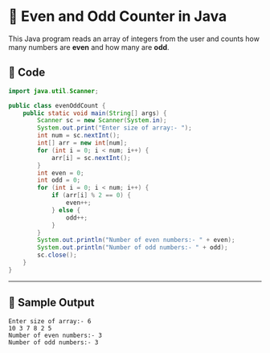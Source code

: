 # 🔢 Even and Odd Counter in Java

This Java program reads an array of integers from the user and counts how many numbers are **even** and how many are **odd**.

## 📄 Code

```java
import java.util.Scanner;

public class evenOddCount {
    public static void main(String[] args) {
        Scanner sc = new Scanner(System.in);
        System.out.print("Enter size of array:- ");
        int num = sc.nextInt();
        int[] arr = new int[num];
        for (int i = 0; i < num; i++) {
            arr[i] = sc.nextInt();
        }
        int even = 0;
        int odd = 0;
        for (int i = 0; i < num; i++) {
            if (arr[i] % 2 == 0) {
                even++;
            } else {
                odd++;
            }
        }
        System.out.println("Number of even numbers:- " + even);
        System.out.println("Number of odd numbers:- " + odd);
        sc.close();
    }
}
```
---
## 🧪 Sample Output
```
Enter size of array:- 6
10 3 7 8 2 5
Number of even numbers:- 3
Number of odd numbers:- 3
```
